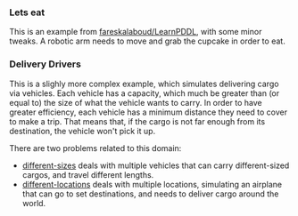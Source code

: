 ### Lets eat

This is an example from
[fareskalaboud/LearnPDDL](https://github.com/fareskalaboud/LearnPDDL), with some
minor tweaks. A robotic arm needs to move and grab the cupcake in order to eat.

### Delivery Drivers

This is a slighly more complex example, which simulates delivering cargo via
vehicles. Each vehicle has a capacity, which much be greater than (or equal to)
the size of what the vehicle wants to carry. In order to have greater
efficiency, each vehicle has a minimum distance they need to cover to make a
trip. That means that, if the cargo is not far enough from its destination, the
vehicle won't pick it up.

There are two problems related to this domain:

- [different-sizes](https://github.com/caetanoct/AI-assignment/blob/main/delivery-drivers/different-sizes.pddl)
deals with multiple vehicles that can carry different-sized cargos, and travel
different lengths.
- [different-locations](https://github.com/caetanoct/AI-assignment/blob/main/delivery-drivers/different-locations.pddl)
deals with multiple locations, simulating an airplane that can go to set
destinations, and needs to deliver cargo around the world.

